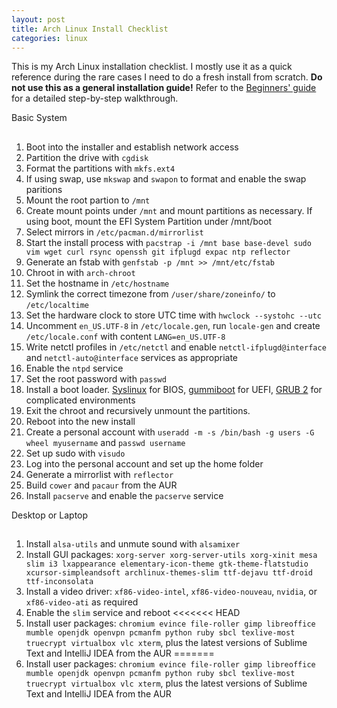 ```yaml
---
layout: post
title: Arch Linux Install Checklist
categories: linux
---
```


This is my Arch Linux installation checklist. I mostly use it as a quick reference during the rare cases I need to do a fresh install from scratch. **Do  not use this as a general installation guide!** Refer to the [Beginners' guide](https://wiki.archlinux.org/index.php/Beginners%27_guide) for a detailed step-by-step walkthrough.

Basic System
##
1. Boot into the installer and establish network access
1. Partition the drive with `cgdisk`
1. Format the partitions with `mkfs.ext4`
1. If using swap, use `mkswap` and `swapon` to format and enable the swap paritions
1. Mount the root partion to `/mnt`
1. Create mount points under `/mnt` and mount partitions as necessary. If using boot, mount the EFI System Partition under /mnt/boot
1. Select mirrors in `/etc/pacman.d/mirrorlist`
1. Start the install process with `pacstrap -i /mnt base base-devel sudo vim wget curl rsync openssh git ifplugd expac ntp reflector`
1. Generate an fstab with `genfstab -p /mnt >> /mnt/etc/fstab`
1. Chroot in with `arch-chroot`
1. Set the hostname in `/etc/hostname`
1. Symlink the correct timezone from `/user/share/zoneinfo/` to `/etc/localtime`
1. Set the hardware clock to store UTC time with `hwclock --systohc --utc`
1. Uncomment `en_US.UTF-8` in `/etc/locale.gen`, run `locale-gen` and create `/etc/locale.conf` with content `LANG=en_US.UTF-8`
1. Write netctl profiles in `/etc/netctl` and enable `netctl-ifplugd@interface` and `netctl-auto@interface` services as appropriate
1. Enable the `ntpd` service
1. Set the root password with `passwd`
1. Install a boot loader. [Syslinux](https://wiki.archlinux.org/index.php/Syslinux) for BIOS, [gummiboot](https://wiki.archlinux.org/index.php/Gummiboot) for UEFI, [GRUB 2](https://wiki.archlinux.org/index.php/GRUB) for complicated environments
1. Exit the chroot and recursively unmount the partitions.
1. Reboot into the new install
1. Create a personal account with `useradd -m -s /bin/bash -g users -G wheel myusername` and `passwd username`
1. Set up sudo with `visudo`
1. Log into the personal account and set up the home folder
1. Generate a mirrorlist with `reflector`
1. Build `cower` and `pacaur` from the AUR
1. Install `pacserve` and enable the `pacserve` service

Desktop or Laptop
##
1. Install `alsa-utils` and unmute sound with `alsamixer`
1. Install GUI packages: `xorg-server xorg-server-utils xorg-xinit mesa slim i3 lxappearance elementary-icon-theme gtk-theme-flatstudio xcursor-simpleandsoft archlinux-themes-slim ttf-dejavu ttf-droid ttf-inconsolata`
1. Install a video driver: `xf86-video-intel`, `xf86-video-nouveau`, `nvidia`, or `xf86-video-ati` as required
1. Enable the `slim` service and reboot
<<<<<<< HEAD
1. Install user packages: `chromium evince file-roller gimp libreoffice mumble openjdk openvpn pcmanfm python ruby sbcl texlive-most truecrypt virtualbox vlc xterm`, plus the latest versions of Sublime Text and IntelliJ IDEA from the AUR
=======
1. Install user packages: `chromium evince file-roller gimp libreoffice mumble openjdk openvpn pcmanfm python ruby sbcl texlive-most truecrypt virtualbox vlc xterm`, plus the latest versions of Sublime Text and IntelliJ IDEA from the AUR
